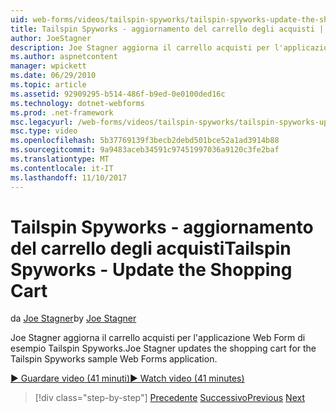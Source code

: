 ```yaml
---
uid: web-forms/videos/tailspin-spyworks/tailspin-spyworks-update-the-shopping-cart
title: Tailspin Spyworks - aggiornamento del carrello degli acquisti | Documenti Microsoft
author: JoeStagner
description: Joe Stagner aggiorna il carrello acquisti per l'applicazione Web Form di esempio Tailspin Spyworks.
ms.author: aspnetcontent
manager: wpickett
ms.date: 06/29/2010
ms.topic: article
ms.assetid: 92909295-b514-486f-b9ed-0e0100ded16c
ms.technology: dotnet-webforms
ms.prod: .net-framework
msc.legacyurl: /web-forms/videos/tailspin-spyworks/tailspin-spyworks-update-the-shopping-cart
msc.type: video
ms.openlocfilehash: 5b37769139f3becb2debd501bce52a1ad3914b88
ms.sourcegitcommit: 9a9483aceb34591c97451997036a9120c3fe2baf
ms.translationtype: MT
ms.contentlocale: it-IT
ms.lasthandoff: 11/10/2017
---
```

<a name="tailspin-spyworks---update-the-shopping-cart"></a><span data-ttu-id="80f6e-103">Tailspin Spyworks - aggiornamento del carrello degli acquisti</span><span class="sxs-lookup"><span data-stu-id="80f6e-103">Tailspin Spyworks - Update the Shopping Cart</span></span>
====================
<span data-ttu-id="80f6e-104">da [Joe Stagner](https://github.com/JoeStagner)</span><span class="sxs-lookup"><span data-stu-id="80f6e-104">by [Joe Stagner](https://github.com/JoeStagner)</span></span>

<span data-ttu-id="80f6e-105">Joe Stagner aggiorna il carrello acquisti per l'applicazione Web Form di esempio Tailspin Spyworks.</span><span class="sxs-lookup"><span data-stu-id="80f6e-105">Joe Stagner updates the shopping cart for the Tailspin Spyworks sample Web Forms application.</span></span>

[<span data-ttu-id="80f6e-106">&#9654; Guardare video (41 minuti)</span><span class="sxs-lookup"><span data-stu-id="80f6e-106">&#9654; Watch video (41 minutes)</span></span>](https://channel9.msdn.com/Blogs/ASP-NET-Site-Videos/tailspin-spyworks-update-the-shopping-cart)

>[!div class="step-by-step"]
<span data-ttu-id="80f6e-107">[Precedente](tailspin-spyworks-display-shopping-cart.md)
[Successivo](tailspin-spyworks-migrate-the-shopping-cart.md)</span><span class="sxs-lookup"><span data-stu-id="80f6e-107">[Previous](tailspin-spyworks-display-shopping-cart.md)
[Next](tailspin-spyworks-migrate-the-shopping-cart.md)</span></span>
